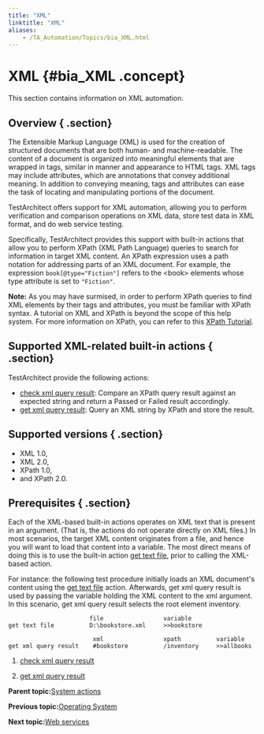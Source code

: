 ```yaml
--- 
title: "XML"
linktitle: "XML"
aliases: 
    - /TA_Automation/Topics/bia_XML.html
---
```

# XML {#bia_XML .concept}

This section contains information on XML automation.

## Overview { .section}

The Extensible Markup Language \(XML\) is used for the creation of structured documents that are both human- and machine-readable. The content of a document is organized into meaningful elements that are wrapped in tags, similar in manner and appearance to HTML tags. XML tags may include attributes, which are annotations that convey additional meaning. In addition to conveying meaning, tags and attributes can ease the task of locating and manipulating portions of the document.

TestArchitect offers support for XML automation, allowing you to perform verification and comparison operations on XML data, store test data in XML format, and do web service testing.

Specifically, TestArchitect provides this support with built-in actions that allow you to perform XPath \(XML Path Language\) queries to search for information in target XML content. An XPath expression uses a path notation for addressing parts of an XML document. For example, the expression `book[@type="Fiction"]` refers to the <book\> elements whose type attribute is set to `"Fiction"`.

**Note:** As you may have surmised, in order to perform XPath queries to find XML elements by their tags and attributes, you must be familiar with XPath syntax. A tutorial on XML and XPath is beyond the scope of this help system. For more information on XPath, you can refer to this [XPath Tutorial](https://www.w3schools.com/xml/xpath_intro.asp).

## Supported XML-related built-in actions { .section}

TestArchitect provide the following actions:

-   [check xml query result](bia_check_xml_query_result.html): Compare an XPath query result against an expected string and return a Passed or Failed result accordingly.
-   [get xml query result](bia_get_xml_query_result.html): Query an XML string by XPath and store the result.

## Supported versions { .section}

-   XML 1.0,
-   XML 2.0,
-   XPath 1.0,
-   and XPath 2.0.

## Prerequisites { .section}

Each of the XML-based built-in actions operates on XML text that is present in an argument. \(That is, the actions do not operate directly on XML files.\) In most scenarios, the target XML content originates from a file, and hence you will want to load that content into a variable. The most direct means of doing this is to use the built-in action [get text file](bia_get_text_file.html), prior to calling the XML-based action.

For instance: the following test procedure initially loads an XML document's content using the [get text file](bia_get_text_file.html) action. Afterwards, get xml query result is used by passing the variable holding the XML content to the xml argument. In this scenario, get xml query result selects the root element inventory.

```
                       file                 variable
get text file          D:\bookstore.xml     >>bookstore

                        xml                 xpath          variable
get xml query result    #bookstore          /inventory     >>allbooks
```

1.  [check xml query result](../../TA_Automation/Topics/bia_check_xml_query_result.html)  

2.  [get xml query result](../../TA_Automation/Topics/bia_get_xml_query_result.html)  


**Parent topic:**[System actions](../../TA_Automation/Topics/bia_System.html)

**Previous topic:**[Operating System](../../TA_Automation/Topics/bia_operating_system.html)

**Next topic:**[Web services](../../TA_Automation/Topics/bia_web_services.html)

